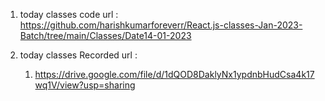 1. today classes code url : https://github.com/harishkumarforeverr/React.js-classes-Jan-2023-Batch/tree/main/Classes/Date14-01-2023

2. today classes Recorded url :
   1. https://drive.google.com/file/d/1dQOD8DaklyNx1ypdnbHudCsa4k17wq1V/view?usp=sharing
